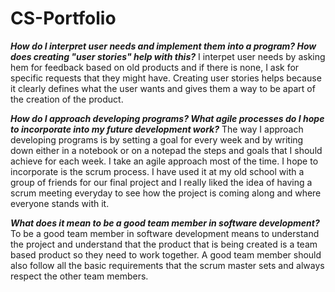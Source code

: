 # CS-Portfolio

_**How do I interpret user needs and implement them into a program? How does creating "user stories" help with this?**_
    I interpet user needs by asking hem for feedback based on old products and if there is none, I ask for specific requests that they might have. Creating user stories helps because it clearly defines what the user wants and gives them a way to be apart of the creation of the product. 

_**How do I approach developing programs? What agile processes do I hope to incorporate into my future development work?**_
    The way I approach developing programs is by setting a goal for every week and by writing down either in a notebook or on a notepad the steps and goals that I should achieve for each week. I take an agile approach most of the time. I hope to incorporate is the scrum process. I have used it at my old school with a group of friends for our final project and I really liked the idea of having a scrum meeting everyday to see how the project is coming along and where everyone stands with it.
    
_**What does it mean to be a good team member in software development?**_
    To be a good team member in software development means to understand the project and understand that the product that is being created is a team based product so they need to work together. A good team member should also follow all the basic requirements that the scrum master sets and always respect the other team members. 
